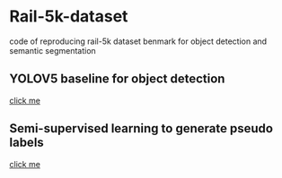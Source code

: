 # Rail-5k-dataset
code of reproducing rail-5k dataset benmark for object detection and semantic segmentation

## YOLOV5 baseline for object detection
[click me](yolov5_baseline.md)

## Semi-supervised learning to generate pseudo labels
[click me](gen_label.py)
